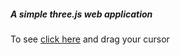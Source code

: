 <h5>A simple <i>three.js</i> web application</h5>
To see <a href="https://main--earthview.netlify.app/" color="red">click here</a> and drag your cursor
